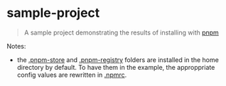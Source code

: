 # sample-project

> A sample project demonstrating the results of installing with [pnpm](https://github.com/pnpm/pnpm)

Notes:

* the [.pnpm-store](.pnpm-store) and [.pnpm-registry](.pnpm-registry) folders are installed in the home directory by default.
To have them in the example, the approppriate config values are rewritten in [.npmrc](.npmrc).
